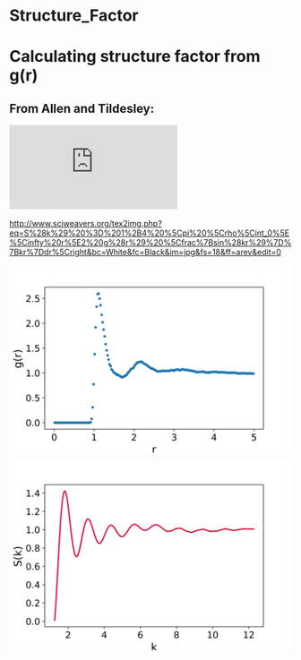 # Structure_Factor
# Calculating structure factor from g(r)

## From Allen and Tildesley:

![alt text](http://www.sciweavers.org/tex2img.php?eq=S%28k%29%20%3D%201%2B4%20%5Cpi%20%5Crho%5Cint_0%5E%5Cinfty%20r%5E2%20g%28r%29%20%5Cfrac%7Bsin%28kr%29%7D%7Bkr%7Ddr%5Cright&bc=White&fc=Black&im=jpg&fs=18&ff=arev&edit=0?raw=true "Formula")

http://www.sciweavers.org/tex2img.php?eq=S%28k%29%20%3D%201%2B4%20%5Cpi%20%5Crho%5Cint_0%5E%5Cinfty%20r%5E2%20g%28r%29%20%5Cfrac%7Bsin%28kr%29%7D%7Bkr%7Ddr%5Cright&bc=White&fc=Black&im=jpg&fs=18&ff=arev&edit=0

![alt text](g_r.jpg?raw=true "RDF")

![alt text](struct_fact.jpg?raw=true "Structure Factor")

